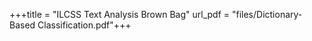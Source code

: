+++title = "ILCSS Text Analysis Brown Bag" url_pdf = "files/Dictionary-Based Classification.pdf"+++
